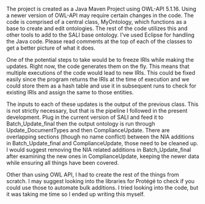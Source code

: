The project is created as a Java Maven Project using OWL-API 5.1.16. Using a newer version of OWL-API may require certain changes in the code. The code is comprised of a central class, MyOntology, which functions as a base to create and edit ontologies. The rest of the code utilizes this and other tools to add to the SALI base ontology. I’ve used Eclipse for handling the Java code. Please read comments at the top of each of the classes to get a better picture of what it does.

One of the potential steps to take would be to freeze IRIs while making the updates. Right now, the code generates them on the fly. This means that multiple executions of the code would lead to new IRIs. This could be fixed easily since the program returns the IRIs at the time of execution and we could store them as a hash table and use it in subsequent runs to check for existing IRIs and assign the same to those entities.

The inputs to each of these updates is the output of the previous class. This is not strictly necessary, but that is the pipeline I followed in the present development. Plug in the current version of SALI and feed it to Batch_Update_final then the output ontology is run through Update_DocumentTypes and then ComplianceUpdate. There are overlapping sections (though no name conflict) between the NIA additions in Batch_Update_final and ComplianceUpdate, those need to be cleaned up. I would suggest removing the NIA related additions in Batch_Update_final after examining the new ones in ComplianceUpdate, keeping the newer data while ensuring all things have been covered.

Other than using OWL API, I had to create the rest of the things from scratch. I may suggest looking into the libraries for Protégé to check if you could use those to automate bulk additions. I tried looking into the code, but it was taking me time so I ended up writing this myself.
